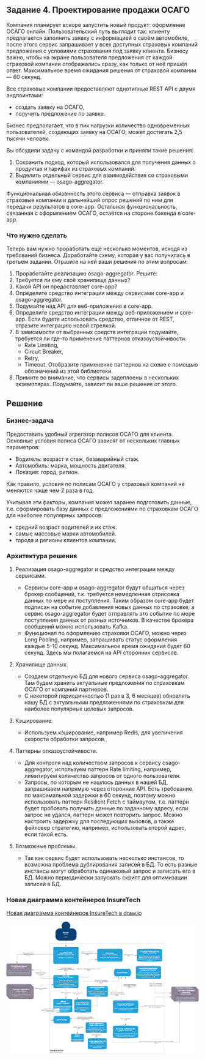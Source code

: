 ## Задание 4. Проектирование продажи ОСАГО

Компания планирует вскоре запустить новый продукт: оформление ОСАГО онлайн. Пользовательский путь выглядит так: клиенту предлагается заполнить заявку с информацией о своём автомобиле, после этого сервис запрашивает у всех доступных страховых компаний предложения с условиями страхования под заявку клиента. Бизнесу важно, чтобы на экране пользователя предложения от каждой страховой компании отображались сразу, как только от неё пришёл ответ. Максимальное время ожидания решения от страховой компании — 60 секунд. 

Все страховые компании предоставляют однотипные REST API с двумя эндпоинтами:
- создать заявку на ОСАГО,
- получить предложение по заявке.

Бизнес предполагает, что в пик нагрузки количество одновременных пользователей, создающих заявку на ОСАГО, может достигать 2,5 тысячи человек.

Вы обсудили задачу с командой разработки и приняли такие решения:
1. Сохранить подход, который использовался для получения данных о продуктах и тарифах из страховых компаний.
2. Выделить отдельный сервис для взаимодействия со страховыми компаниями — osago-aggregator.

Функциональная обязанность этого сервиса — отправка заявок в страховые компании и дальнейший опрос решений по ним для передачи результатов в core-app. Остальная функциональность, связанная с оформлением ОСАГО, остаётся на стороне бэкенда в core-app.

### Что нужно сделать

Теперь вам нужно проработать ещё несколько моментов, исходя из требований бизнеса. Доработайте схему, которая у вас получилась в третьем задании. Отразите на ней ваши решения по этим вопросам:
1. Проработайте реализацию osago-aggregator. Решите:
2. Требуется ли ему своё хранилище данных?
3. Какой API он предоставляет core-app?
4. Определите средство интеграции между сервисами core-app и osago-aggregator.
5. Подумайте над API для веб-приложения в core-app.
6. Определите средство интеграции между веб-приложением и core-app. Если будете использовать средство, отличное от REST, отразите интеграцию новой стрелкой.
7. В зависимости от выбранных средств интеграции подумайте, требуется ли где-то применение паттернов отказоустойчивости:
    - Rate Limiting,
    - Circuit Breaker,
    - Retry,
    - Timeout.
Отобразите применение паттернов на схеме с помощью обозначений из этой библиотеки.
8. Примите во внимание, что сервисы задеплоены в нескольких экземплярах. Подумайте, зависит ли ваше решение от этого.

## Решение

### Бизнес-задача

Предоставить удобный агрегатор полисов ОСАГО для клиента. Основные условия полиса ОСАГО зависят от нескольких главных параметров:
- Водитель: возраст и стаж, безаварийный стаж.
- Автомобиль: марка, мощность двигателя.
- Локация: город, регион.

Как правило, условия по полисам ОСАГО у страховых компаний не меняются чаще чем 2 раза в год.

Учитывая эти факторы, компания может заранее подготовить данные, т.е. сформировать базу данных с предложениями по страховкам ОСАГО для наиболее популярных запросов: 
- средний возраст водителей и их стаж.
- самые массовые марки автомобилей.
- города и регионы клиентов компании.

### Архитектура решения

1. Реализация osago-aggregator и средство интеграции между сервисами.
    - Сервисы core-app и osago-aggregator будут общаться через брокер сообщений, т.к. требуется немедленная отрисовка данных по мере их поступления. Таким образом core-app будет подписан на событие добавления новых данных по страховке, а сервис osago-aggregator будет отправлять это событие по мере поступления данных от разных источников. В качестве брокера сообщений можно использовать Kafka.
    - Функционал по оформлению страховки ОСАГО, можно через Long Pooling, например, запрашивать статус оформления каждые 5-10 секунд. Максимальное время ожидания будет 60 секунд. Здесь мы полагаемся на API сторонних сервисов.

2. Хранилище данных.
    - Создаем отдельную БД для нового сервиса osago-aggregator. Там будем хранить актуальные предложения по страховкам ОСАГО от компаний партнеров.
    - С некоторой периодичностью (1 раз в 3, 6 месяцев) обновлять нашу БД с актуальными предложениями по страховкам для наиболее популярных целевых запросов.

3. Кэширование.
    - Используем кэширование, например Redis, для увеличения скорости обработки запросов.

4. Паттерны отказоустойчивости.
    - Для контроля над количеством запросов к сервису osago-aggregator, используем паттерн Rate limiting, например, лимитируем количество запросов от одного пользователя.
    - Запросы, по которым не нашлось данных в нашей БД, запрашиваем напрямую через сторонние API. Есть требование по максимальной задержки в 60 секунд, поэтому можно использовать паттерн Resilient Fetch с таймаутом, т.е. паттерн будет пробовать получить данные по заданному адресу, если запрос не удался, паттерн может повторить запрос. Можно настроить задержку для последующих вызовов, а также фейловер стратегию, например, использовать второй адрес, если такой есть.

5. Возможные проблемы.
    - Так как сервис будет использовать несколько инстансов, то возможна проблема дублирования записей в БД. То есть разные инстансы могут обработать одинаковый запрос и записать его в БД. Можно периодически запускать скрипт для оптимизации записей в БД.

### Новая диаграмма контейнеров InsureTech
 
[Новая диаграмма контейнеров InsureTech в draw.io](./exc4-schema.drawio)
 
![Новая диаграмма контейнеров InsureTech](./exc4-schema.png)

